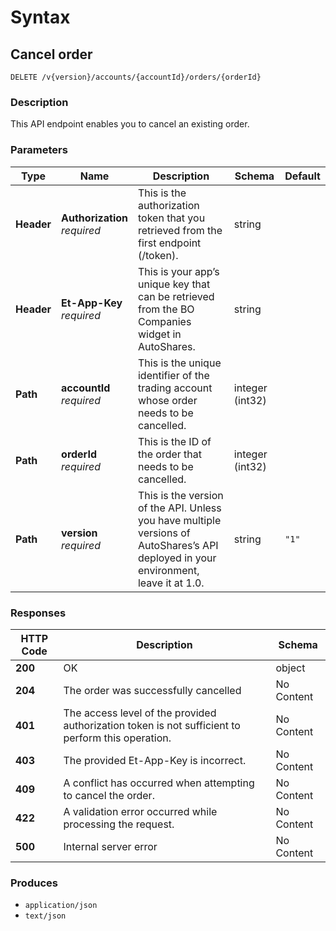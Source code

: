 # Syntax

## Cancel order

```
DELETE /v{version}/accounts/{accountId}/orders/{orderId}
```

### Description

This API endpoint enables you to cancel an existing order.

### Parameters

| Type       | Name                                                         | Description                                                                                                                           | Schema          | Default |
| ---------- | ------------------------------------------------------------ | ------------------------------------------------------------------------------------------------------------------------------------- | --------------- | ------- |
| **Header** | <p><strong>Authorization</strong>  <br><em>required</em></p> | This is the authorization token that you retrieved from the first endpoint (/token).                                                  | string          |         |
| **Header** | <p><strong>Et-App-Key</strong>  <br><em>required</em></p>    | This is your app’s unique key that can be retrieved from the BO Companies widget in AutoShares.                                      | string          |         |
| **Path**   | <p><strong>accountId</strong>  <br><em>required</em></p>     | This is the unique identifier of the trading account whose order needs to be cancelled.                                               | integer (int32) |         |
| **Path**   | <p><strong>orderId</strong>  <br><em>required</em></p>       | This is the ID of the order that needs to be cancelled.                                                                               | integer (int32) |         |
| **Path**   | <p><strong>version</strong>  <br><em>required</em></p>       | This is the version of the API. Unless you have multiple versions of AutoShares’s API deployed in your environment, leave it at 1.0. | string          | `"1"`   |

### Responses

| HTTP Code | Description                                                                                       | Schema     |
| --------- | ------------------------------------------------------------------------------------------------- | ---------- |
| **200**   | OK                                                                                                | object     |
| **204**   | The order was successfully cancelled                                                              | No Content |
| **401**   | The access level of the provided authorization token is not sufficient to perform this operation. | No Content |
| **403**   | The provided Et-App-Key is incorrect.                                                             | No Content |
| **409**   | A conflict has occurred when attempting to cancel the order.                                      | No Content |
| **422**   | A validation error occurred while processing the request.                                         | No Content |
| **500**   | Internal server error                                                                             | No Content |

### Produces

* `application/json`
* `text/json`
